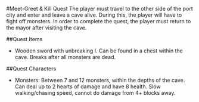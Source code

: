 #Meet-Greet & Kill Quest
The player must travel to the other side of the port city and enter and leave a cave alive. During this, the player will have to fight off monsters. In order to complete the quest, the player must return to the mayor after visiting the cave.

##Quest Items
* Wooden sword with unbreaking I. Can be found in a chest within the cave. Breaks after all monsters are dead.

##Quest Characters
* Monsters: Between 7 and 12 monsters, within the depths of the cave. Can deal up to 2 hearts of damage and have 8 health. Slow walking/chasing speed, cannot do damage from 4+ blocks away. 
